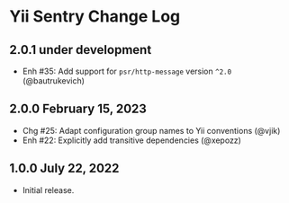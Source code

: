 # Yii Sentry Change Log

## 2.0.1 under development

- Enh #35: Add support for `psr/http-message` version `^2.0` (@bautrukevich)

## 2.0.0 February 15, 2023

- Chg #25: Adapt configuration group names to Yii conventions (@vjik)
- Enh #22: Explicitly add transitive dependencies (@xepozz)

## 1.0.0 July 22, 2022

- Initial release.
